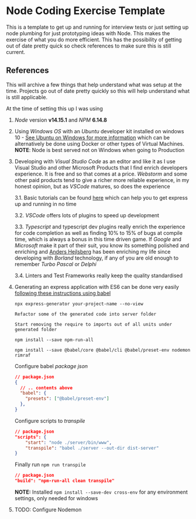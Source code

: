 # Node Coding Exercise Template
This is a template to get up and running for interview tests or just setting up node plumbing for just prototyping ideas with Node. This makes the exercise of what you do more efficient. This has the possibility of getting out of date pretty quick so check references to make sure this is still current.

## References

This will archive a few things that help understand what was setup at the time. Projects go out of date pretty quickly so this will help understand what is still applicable.

At the time of setting this up I was using

1. *Node* version **v14.15.1** and *NPM* **6.14.8**

2. Using *Windows OS* with an *Ubuntu* developer kit installed on windows 10 - [See Ubuntu on Windows for more information](https://ubuntu.com/tutorials/ubuntu-on-windows#1-overview) which can be alternatively be done using Docker or other types of Virtual Machines. **NOTE**: Node is best served not on Windows when going to Production

3. Developing with *Visual Studio Code* as an editor and like it as I use Visual Studio and other Microsoft Products that I find enrich developers experience. It is free and so that comes at a price. *Webstorm* and some other paid products tend to give a richer more reliable experience, in my honest opinion, but as *VSCode* matures, so does the experience
   
   3.1. Basic tutorials can be found [here](https://code.visualstudio.com/docs/nodejs/nodejs-tutorial) which can help you to get express up and running in no time

   3.2. *VSCode* offers lots of plugins to speed up development
   
   3.3. *Typescript* and typescript dev plugins really enrich the experience for code completion as well as finding 10% to 15% of bugs at compile time, which is always a bonus in this time driven game. If *Google* and *Microsoft* make it part of their suit, you know its something polished and enriching and [Anders Hejlsberg](https://en.wikipedia.org/wiki/Anders_Hejlsberg) has been enriching my life since developing with *Borland* technology, if any of you are old enough to remember *Turbo Pascal* or *Delphi* 

   3.4. Linters and Test Frameworks really keep the quality standardised
   
4. Generating an express application with ES6 can be done very easily [following these instructions using babel](https://www.freecodecamp.org/news/how-to-enable-es6-and-beyond-syntax-with-node-and-express-68d3e11fe1ab/)

   `npx express-generator your-project-name --no-view`

   `Refactor some of the generated code into server folder`

   `Start removing the require to imports out of all units under generated folder`

   `npm install --save npm-run-all`

   `npm install --save @babel/core @babel/cli @babel/preset-env nodemon rimraf`

   Configure babel *package json*

   ```json
   // package.json
   {  
     // .. contents above
     "babel": {
       "presets": ["@babel/preset-env"]
     },
   }
   ```

   Configure scripts to *transpile*

   ```json
   // package.json
   "scripts": {
       "start": "node ./server/bin/www",
       "transpile": "babel ./server --out-dir dist-server"
   }
   
   ```

   Finally run `npm run transpile`

   ```json
   // package.json
   "build": "npm-run-all clean transpile"
   ```

   **NOTE:** Installed `npm install --save-dev cross-env` for any environment settings, only needed for windows

5. TODO: Configure Nodemon

